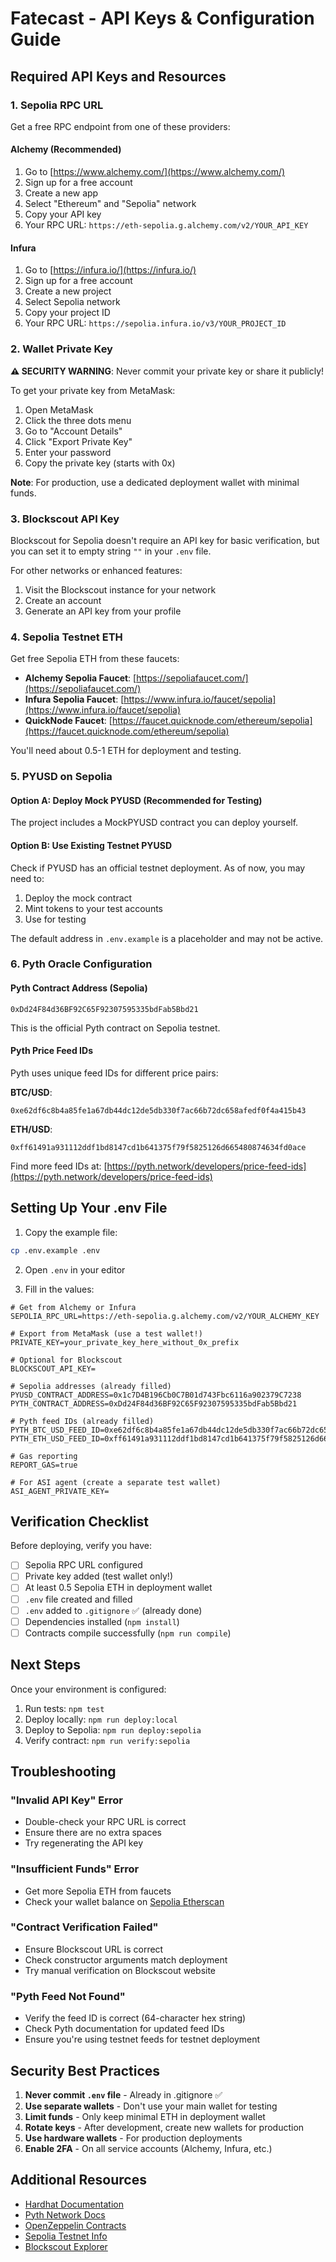 # Fatecast - API Keys & Configuration Guide

## Required API Keys and Resources

### 1. Sepolia RPC URL
Get a free RPC endpoint from one of these providers:

#### Alchemy (Recommended)
1. Go to [https://www.alchemy.com/](https://www.alchemy.com/)
2. Sign up for a free account
3. Create a new app
4. Select "Ethereum" and "Sepolia" network
5. Copy your API key
6. Your RPC URL: `https://eth-sepolia.g.alchemy.com/v2/YOUR_API_KEY`

#### Infura
1. Go to [https://infura.io/](https://infura.io/)
2. Sign up for a free account
3. Create a new project
4. Select Sepolia network
5. Copy your project ID
6. Your RPC URL: `https://sepolia.infura.io/v3/YOUR_PROJECT_ID`

### 2. Wallet Private Key
**⚠️ SECURITY WARNING**: Never commit your private key or share it publicly!

To get your private key from MetaMask:
1. Open MetaMask
2. Click the three dots menu
3. Go to "Account Details"
4. Click "Export Private Key"
5. Enter your password
6. Copy the private key (starts with 0x)

**Note**: For production, use a dedicated deployment wallet with minimal funds.

### 3. Blockscout API Key
Blockscout for Sepolia doesn't require an API key for basic verification, but you can set it to empty string `""` in your `.env` file.

For other networks or enhanced features:
1. Visit the Blockscout instance for your network
2. Create an account
3. Generate an API key from your profile

### 4. Sepolia Testnet ETH
Get free Sepolia ETH from these faucets:

- **Alchemy Sepolia Faucet**: [https://sepoliafaucet.com/](https://sepoliafaucet.com/)
- **Infura Sepolia Faucet**: [https://www.infura.io/faucet/sepolia](https://www.infura.io/faucet/sepolia)
- **QuickNode Faucet**: [https://faucet.quicknode.com/ethereum/sepolia](https://faucet.quicknode.com/ethereum/sepolia)

You'll need about 0.5-1 ETH for deployment and testing.

### 5. PYUSD on Sepolia

#### Option A: Deploy Mock PYUSD (Recommended for Testing)
The project includes a MockPYUSD contract you can deploy yourself.

#### Option B: Use Existing Testnet PYUSD
Check if PYUSD has an official testnet deployment. As of now, you may need to:
1. Deploy the mock contract
2. Mint tokens to your test accounts
3. Use for testing

The default address in `.env.example` is a placeholder and may not be active.

### 6. Pyth Oracle Configuration

#### Pyth Contract Address (Sepolia)
```
0xDd24F84d36BF92C65F92307595335bdFab5Bbd21
```

This is the official Pyth contract on Sepolia testnet.

#### Pyth Price Feed IDs
Pyth uses unique feed IDs for different price pairs:

**BTC/USD**:
```
0xe62df6c8b4a85fe1a67db44dc12de5db330f7ac66b72dc658afedf0f4a415b43
```

**ETH/USD**:
```
0xff61491a931112ddf1bd8147cd1b641375f79f5825126d665480874634fd0ace
```

Find more feed IDs at: [https://pyth.network/developers/price-feed-ids](https://pyth.network/developers/price-feed-ids)

## Setting Up Your .env File

1. Copy the example file:
```bash
cp .env.example .env
```

2. Open `.env` in your editor

3. Fill in the values:
```env
# Get from Alchemy or Infura
SEPOLIA_RPC_URL=https://eth-sepolia.g.alchemy.com/v2/YOUR_ALCHEMY_KEY

# Export from MetaMask (use a test wallet!)
PRIVATE_KEY=your_private_key_here_without_0x_prefix

# Optional for Blockscout
BLOCKSCOUT_API_KEY=

# Sepolia addresses (already filled)
PYUSD_CONTRACT_ADDRESS=0x1c7D4B196Cb0C7B01d743Fbc6116a902379C7238
PYTH_CONTRACT_ADDRESS=0xDd24F84d36BF92C65F92307595335bdFab5Bbd21

# Pyth feed IDs (already filled)
PYTH_BTC_USD_FEED_ID=0xe62df6c8b4a85fe1a67db44dc12de5db330f7ac66b72dc658afedf0f4a415b43
PYTH_ETH_USD_FEED_ID=0xff61491a931112ddf1bd8147cd1b641375f79f5825126d665480874634fd0ace

# Gas reporting
REPORT_GAS=true

# For ASI agent (create a separate test wallet)
ASI_AGENT_PRIVATE_KEY=
```

## Verification Checklist

Before deploying, verify you have:
- [ ] Sepolia RPC URL configured
- [ ] Private key added (test wallet only!)
- [ ] At least 0.5 Sepolia ETH in deployment wallet
- [ ] `.env` file created and filled
- [ ] `.env` added to `.gitignore` ✅ (already done)
- [ ] Dependencies installed (`npm install`)
- [ ] Contracts compile successfully (`npm run compile`)

## Next Steps

Once your environment is configured:
1. Run tests: `npm test`
2. Deploy locally: `npm run deploy:local`
3. Deploy to Sepolia: `npm run deploy:sepolia`
4. Verify contract: `npm run verify:sepolia`

## Troubleshooting

### "Invalid API Key" Error
- Double-check your RPC URL is correct
- Ensure there are no extra spaces
- Try regenerating the API key

### "Insufficient Funds" Error
- Get more Sepolia ETH from faucets
- Check your wallet balance on [Sepolia Etherscan](https://sepolia.etherscan.io/)

### "Contract Verification Failed"
- Ensure Blockscout URL is correct
- Check constructor arguments match deployment
- Try manual verification on Blockscout website

### "Pyth Feed Not Found"
- Verify the feed ID is correct (64-character hex string)
- Check Pyth documentation for updated feed IDs
- Ensure you're using testnet feeds for testnet deployment

## Security Best Practices

1. **Never commit `.env` file** - Already in .gitignore ✅
2. **Use separate wallets** - Don't use your main wallet for testing
3. **Limit funds** - Only keep minimal ETH in deployment wallet
4. **Rotate keys** - After development, create new wallets for production
5. **Use hardware wallets** - For production deployments
6. **Enable 2FA** - On all service accounts (Alchemy, Infura, etc.)

## Additional Resources

- [Hardhat Documentation](https://hardhat.org/docs)
- [Pyth Network Docs](https://docs.pyth.network/)
- [OpenZeppelin Contracts](https://docs.openzeppelin.com/contracts/)
- [Sepolia Testnet Info](https://sepolia.dev/)
- [Blockscout Explorer](https://eth-sepolia.blockscout.com/)
